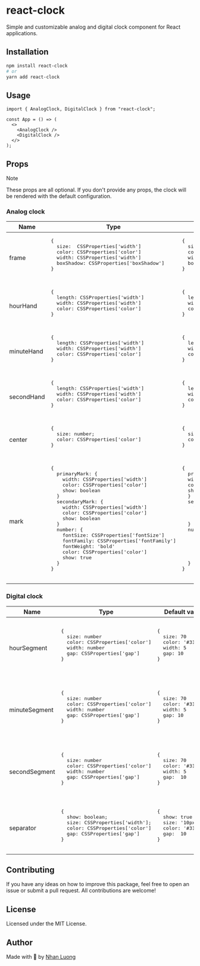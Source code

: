 # react-clock

Simple and customizable analog and digital clock component for React applications.

## Installation

```bash
npm install react-clock
# or
yarn add react-clock
```

## Usage

```tsx
import { AnalogClock, DigitalClock } from "react-clock";

const App = () => (
  <>
    <AnalogClock />
    <DigitalClock />
  </>
);
```

## Props
> [!NOTE]
> These props are all optional. If you don't provide any props, the clock will be rendered with the default configuration.

### Analog clock

<table>
  <thead>
    <tr>
      <th>Name</th>
      <th>Type</th>
      <th>Default value</th>
      <th>Note</th>
    </tr>
  </thead>
  <tbody>
    <tr>
      <td>frame</td>
      <td>
        <pre>
{
  size:  CSSProperties['width']
  color: CSSProperties['color']
  width: CSSProperties['width']
  boxShadow: CSSProperties['boxShadow']
}
      </pre
        >
      </td>
      <td>
        <pre>
{
  size:'300px'   
  color: "#313638"   
  width: '6px'
  boxShadow: '0 0 15px rgba(0, 0, 0, 0.3)' 
}
        </pre
        >
      </td>
      <td>Configuration for the clock frame</td>
    </tr>
    <tr>
      <td>hourHand</td>
      <td>
        <pre>
{   
  length: CSSProperties['width']
  width: CSSProperties['width']
  color: CSSProperties['color']
}
       </pre
        >
      </td>
      <td>
        <pre>
{
  length: '30%'   
  width: '10px'
  color: '#313638'
}
        </pre>
      </td>
      <td>Configuration for the hour hand</td>
    </tr>
    <tr>
      <td>minuteHand</td>
      <td>
        <pre>
{
  length: CSSProperties['width']
  width: CSSProperties['width']
  color: CSSProperties['color']
}
       </pre
        >
      </td>
      <td>
        <pre>
{
  length: '40%'
  width: '8px'
  color: '#313638'
}
        </pre
        >
      </td>
      <td>Configuration for the minute hand</td>
    </tr>
    <tr>
      <td>secondHand</td>
      <td>
        <pre>
{
  length: CSSProperties['width']
  width: CSSProperties['width']
  color: CSSProperties['color']
}
       </pre
        >
      </td>
      <td>
        <pre>
{
  length: '43%'
  width: '2px'
  color: 'darkred'
}
        </pre>
      </td>
      <td>Configuration for the second hand</td>
    </tr>
    <tr>
      <td>center</td>
      <td>
        <pre>
{
  size: number;
  color: CSSProperties['color']
}
       </pre
        >
      </td>
      <td>
        <pre>
{
  size: '5%'
  color: '#313638'
}
       </pre
        >
      </td>
      <td>Configuration for the center circle of the clock</td>
    </tr>
    <tr>
      <td>mark</td>
      <td>
        <pre>
{
  primaryMark: {
    width: CSSProperties['width']
    color: CSSProperties['color']
    show: boolean
  }
  secondaryMark: {
    width: CSSProperties['width']
    color: CSSProperties['color']
    show: boolean
  }
  number: {
    fontSize: CSSProperties['fontSize']
    fontFamily: CSSProperties['fontFamily']
    fontWeight: 'bold'
    color: CSSProperties['color']
    show: true
  }
}
        </pre>
      </td>
      <td>
        <pre>
{
  primaryMark: {
  width: '6px'
  color: '#313638'
  show: boolean
  }
  secondaryMark: {
    width: '3px'
    color: '#313638'
    show: true
  }
  number: {
    fontSize: '1.5rem'
    fontFamily: 'inherit';
    fontWeight: 'bold'
    color: '#313638'
    show: true
  }
}
        </pre
        >
      </td>
      <td>
        Configuration for the marks of the clock including primary marks,
        secondary marks and the number on the clock.
      </td>
    </tr>
  </tbody>
</table>

### Digital clock

<table>
  <thead>
    <tr>
      <th>Name</th>
      <th>Type</th>
      <th>Default value</th>
      <th>Note</th>
    </tr>
  </thead>
  <tbody>
    <tr>
      <td>hourSegment</td>
      <td>
        <pre>
{
  size: number
  color: CSSProperties['color']
  width: number
  gap: CSSProperties['gap']
}
      </td>
      <td>
        <pre>
{
  size: 70 
  color: '#313638'
  width: 5 
  gap: 10
}
      </pre>
      </td>
      <td>Configuration for the hour segment. Due to the implementation, the size and width should be in pixel</td>
    </tr>
    <tr>
      <td>minuteSegment</td>
      <td>
        <pre>
{
  size: number
  color: CSSProperties['color']
  width: number
  gap: CSSProperties['gap']
}
      </pre>
      </td>
      <td>
        <pre>
{
  size: 70 
  color: '#313638'
  width: 5 
  gap: 10
}
      </pre>
      </td>
      <td>Configuration for the minute segment. Due to the implementation, the size and width should be in pixel</td>
    </tr>
    <tr>
      <td>secondSegment</td>
      <td>
        <pre>
{
  size: number
  color: CSSProperties['color']
  width: number
  gap: CSSProperties['gap']
}
      </pre>
      </td>
      <td>
        <pre>
{
  size: 70 
  color: '#313638'
  width: 5 
  gap:  10 
}
      </pre>
      </td>
      <td>Configuration for the second segment. Due to the implementation, the size and width should be in pixel</td>
    </tr>
    <tr>
      <td>separator</td>
      <td>
        <pre>
{
  show: boolean;
  size: CSSProperties['width'];
  color: CSSProperties['color']
  gap: CSSProperties['gap']
}
      </pre>
      </td>
      <td>
        <pre>
{
  show: true
  size: '10px'
  color: '#313638'
  gap:  10 
}
      </pre>
      </td>
      <td>Configuration for the separator between segments</td>
    </tr>
  </tbody>
</table>

## Contributing

If you have any ideas on how to improve this package, feel free to open an issue or submit a pull request. All contributions are welcome!

## License

Licensed under the MIT License.

## Author

Made with 🍠 by [Nhan Luong](https://nhanluong.dev)
